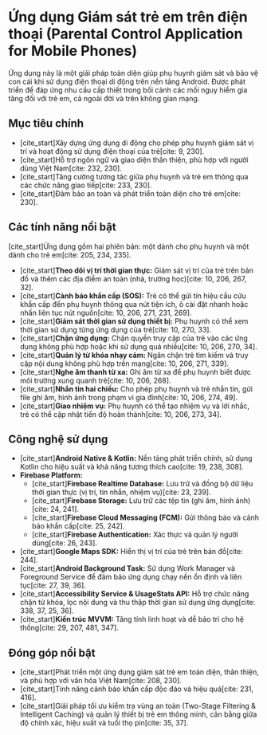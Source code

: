 # Ứng dụng Giám sát trẻ em trên điện thoại (Parental Control Application for Mobile Phones)

Ứng dụng này là một giải pháp toàn diện giúp phụ huynh giám sát và bảo vệ con cái khi sử dụng điện thoại di động trên nền tảng Android. Được phát triển để đáp ứng nhu cầu cấp thiết trong bối cảnh các mối nguy hiểm gia tăng đối với trẻ em, cả ngoài đời và trên không gian mạng.

## Mục tiêu chính

* [cite_start]Xây dựng ứng dụng di động cho phép phụ huynh giám sát vị trí và hoạt động sử dụng điện thoại của trẻ[cite: 9, 230].
* [cite_start]Hỗ trợ ngôn ngữ và giao diện thân thiện, phù hợp với người dùng Việt Nam[cite: 232, 230].
* [cite_start]Tăng cường tương tác giữa phụ huynh và trẻ em thông qua các chức năng giao tiếp[cite: 233, 230].
* [cite_start]Đảm bảo an toàn và phát triển toàn diện cho trẻ em[cite: 230].

## Các tính năng nổi bật

[cite_start]Ứng dụng gồm hai phiên bản: một dành cho phụ huynh và một dành cho trẻ em[cite: 205, 234, 235].

* [cite_start]**Theo dõi vị trí thời gian thực:** Giám sát vị trí của trẻ trên bản đồ và thêm các địa điểm an toàn (nhà, trường học)[cite: 10, 206, 267, 32].
* [cite_start]**Cảnh báo khẩn cấp (SOS):** Trẻ có thể gửi tín hiệu cầu cứu khẩn cấp đến phụ huynh thông qua nút tiện ích, ô cài đặt nhanh hoặc nhấn liên tục nút nguồn[cite: 10, 206, 271, 231, 269].
* [cite_start]**Giám sát thời gian sử dụng thiết bị:** Phụ huynh có thể xem thời gian sử dụng từng ứng dụng của trẻ[cite: 10, 270, 33].
* [cite_start]**Chặn ứng dụng:** Chặn quyền truy cập của trẻ vào các ứng dụng không phù hợp hoặc khi sử dụng quá nhiều[cite: 10, 206, 270, 34].
* [cite_start]**Quản lý từ khóa nhạy cảm:** Ngăn chặn trẻ tìm kiếm và truy cập nội dung không phù hợp trên mạng[cite: 10, 206, 271, 339].
* [cite_start]**Nghe âm thanh từ xa:** Ghi âm từ xa để phụ huynh biết được môi trường xung quanh trẻ[cite: 10, 206, 268].
* [cite_start]**Nhắn tin hai chiều:** Cho phép phụ huynh và trẻ nhắn tin, gửi file ghi âm, hình ảnh trong phạm vi gia đình[cite: 10, 206, 274, 49].
* [cite_start]**Giao nhiệm vụ:** Phụ huynh có thể tạo nhiệm vụ và lời nhắc, trẻ có thể cập nhật tiến độ hoàn thành[cite: 10, 206, 273, 34].

## Công nghệ sử dụng

* [cite_start]**Android Native & Kotlin:** Nền tảng phát triển chính, sử dụng Kotlin cho hiệu suất và khả năng tương thích cao[cite: 19, 238, 308].
* **Firebase Platform:**
    * [cite_start]**Firebase Realtime Database:** Lưu trữ và đồng bộ dữ liệu thời gian thực (vị trí, tin nhắn, nhiệm vụ)[cite: 23, 239].
    * [cite_start]**Firebase Storage:** Lưu trữ các tệp tin (ghi âm, hình ảnh)[cite: 24, 241].
    * [cite_start]**Firebase Cloud Messaging (FCM):** Gửi thông báo và cảnh báo khẩn cấp[cite: 25, 242].
    * [cite_start]**Firebase Authentication:** Xác thực và quản lý người dùng[cite: 26, 243].
* [cite_start]**Google Maps SDK:** Hiển thị vị trí của trẻ trên bản đồ[cite: 244].
* [cite_start]**Android Background Task:** Sử dụng Work Manager và Foreground Service để đảm bảo ứng dụng chạy nền ổn định và liên tục[cite: 27, 39, 36].
* [cite_start]**Accessibility Service & UsageStats API:** Hỗ trợ chức năng chặn từ khóa, lọc nội dung và thu thập thời gian sử dụng ứng dụng[cite: 338, 37, 25, 36].
* [cite_start]**Kiến trúc MVVM:** Tăng tính linh hoạt và dễ bảo trì cho hệ thống[cite: 29, 207, 481, 347].

## Đóng góp nổi bật

* [cite_start]Phát triển một ứng dụng giám sát trẻ em toàn diện, thân thiện, và phù hợp với văn hóa Việt Nam[cite: 208, 230].
* [cite_start]Tính năng cảnh báo khẩn cấp độc đáo và hiệu quả[cite: 231, 416].
* [cite_start]Giải pháp tối ưu kiểm tra vùng an toàn (Two-Stage Filtering & Intelligent Caching) và quản lý thiết bị trẻ em thông minh, cân bằng giữa độ chính xác, hiệu suất và tuổi thọ pin[cite: 35, 37].
